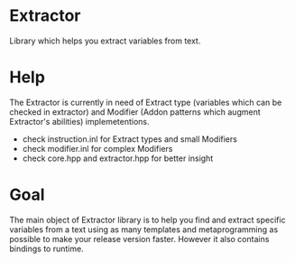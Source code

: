 # Extractor
Library which helps you extract variables from text.

# Help
The Extractor is currently in need of Extract type (variables which can be checked in extractor) and Modifier (Addon patterns which augment Extractor's abilities) implemetentions.

* check instruction.inl for Extract types and small Modifiers
* check modifier.inl for complex Modifiers
* check core.hpp and extractor.hpp for better insight

# Goal
The main object of Extractor library is to help you find and extract specific variables from a text using as many templates and metaprogramming as possible to make your release version faster. However it also contains bindings to runtime.

